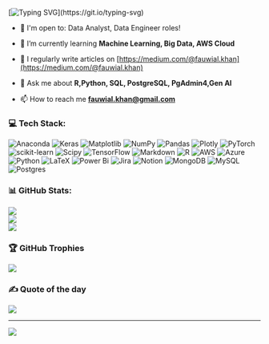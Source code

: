 [![Typing SVG](https://readme-typing-svg.demolab.com?font=Fira+Code&pause=1000&random=false&width=540&lines=Economist+creating++real+world+data+solutions!)](https://git.io/typing-svg)

- 🙌 I'm open to: Data Analyst, Data Engineer roles! 

- 🌱 I’m currently learning **Machine Learning, Big Data, AWS Cloud**

- 📝 I regularly write articles on [https://medium.com/@fauwial.khan](https://medium.com/@fauwial.khan)

- 💬 Ask me about **R,Python, SQL, PostgreSQL, PgAdmin4,Gen AI**

- 📫 How to reach me **fauwial.khan@gmail.com**

### 💻 Tech Stack:

![Anaconda](https://img.shields.io/badge/Anaconda-%2344A833.svg?style=for-the-badge&logo=anaconda&logoColor=white)  ![Keras](https://img.shields.io/badge/Keras-%23D00000.svg?style=for-the-badge&logo=Keras&logoColor=white) ![Matplotlib](https://img.shields.io/badge/Matplotlib-%23ffffff.svg?style=for-the-badge&logo=Matplotlib&logoColor=black) ![NumPy](https://img.shields.io/badge/numpy-%23013243.svg?style=for-the-badge&logo=numpy&logoColor=white) ![Pandas](https://img.shields.io/badge/pandas-%23150458.svg?style=for-the-badge&logo=pandas&logoColor=white) ![Plotly](https://img.shields.io/badge/Plotly-%233F4F75.svg?style=for-the-badge&logo=plotly&logoColor=white) ![PyTorch](https://img.shields.io/badge/PyTorch-%23EE4C2C.svg?style=for-the-badge&logo=PyTorch&logoColor=white) ![scikit-learn](https://img.shields.io/badge/scikit--learn-%23F7931E.svg?style=for-the-badge&logo=scikit-learn&logoColor=white) ![Scipy](https://img.shields.io/badge/SciPy-%230C55A5.svg?style=for-the-badge&logo=scipy&logoColor=%white) ![TensorFlow](https://img.shields.io/badge/TensorFlow-%23FF6F00.svg?style=for-the-badge&logo=TensorFlow&logoColor=white) ![Markdown](https://img.shields.io/badge/markdown-%23000000.svg?style=for-the-badge&logo=markdown&logoColor=white) ![R](https://img.shields.io/badge/r-%23276DC3.svg?style=for-the-badge&logo=r&logoColor=white) ![AWS](https://img.shields.io/badge/AWS-%23FF9900.svg?style=for-the-badge&logo=amazon-aws&logoColor=white) ![Azure](https://img.shields.io/badge/azure-%230072C6.svg?style=for-the-badge&logo=microsoftazure&logoColor=white) ![Python](https://img.shields.io/badge/python-3670A0?style=for-the-badge&logo=python&logoColor=ffdd54) ![LaTeX](https://img.shields.io/badge/latex-%23008080.svg?style=for-the-badge&logo=latex&logoColor=white) ![Power Bi](https://img.shields.io/badge/power_bi-F2C811?style=for-the-badge&logo=powerbi&logoColor=black) ![Jira](https://img.shields.io/badge/jira-%230A0FFF.svg?style=for-the-badge&logo=jira&logoColor=white) ![Notion](https://img.shields.io/badge/Notion-%23000000.svg?style=for-the-badge&logo=notion&logoColor=white) ![MongoDB](https://img.shields.io/badge/MongoDB-%234ea94b.svg?style=for-the-badge&logo=mongodb&logoColor=white) ![MySQL](https://img.shields.io/badge/mysql-%2300000f.svg?style=for-the-badge&logo=mysql&logoColor=white) ![Postgres](https://img.shields.io/badge/postgres-%23316192.svg?style=for-the-badge&logo=postgresql&logoColor=white)

### 📊 GitHub Stats:
![](https://github-readme-stats.vercel.app/api?username=fauwialkhan&theme=dark&hide_border=false&include_all_commits=false&count_private=false)<br/>
![](https://github-readme-streak-stats.herokuapp.com/?user=fauwialkhan&theme=dark&hide_border=false)<br/>
![](https://github-readme-stats.vercel.app/api/top-langs/?username=fauwialkhan&theme=dark&hide_border=false&include_all_commits=false&count_private=false&layout=compact)

### 🏆 GitHub Trophies
![](https://github-profile-trophy.vercel.app/?username=fauwialkhan&theme=darkhub&no-frame=false&no-bg=false&margin-w=4)

### ✍️ Quote of the day
![](https://quotes-github-readme.vercel.app/api?type=horizontal&theme=radical)

---
[![](https://visitcount.itsvg.in/api?id=fauwialkhan&icon=0&color=0)](https://visitcount.itsvg.in)

<!-- Proudly created with GPRM ( https://gprm.itsvg.in ) -->
